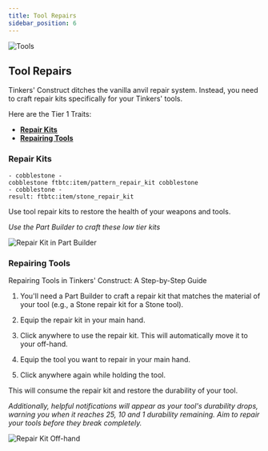 ```yaml
---
title: Tool Repairs
sidebar_position: 6
---
```


![Tools](../../_assets/images/tinkers-tool_repairs.png)

## Tool Repairs

Tinkers' Construct ditches the vanilla anvil repair system. Instead, you need to craft repair kits specifically for your Tinkers' tools.

Here are the Tier 1 Traits: 
 - [**Repair Kits**](./tool_repairs.md#repair-kits)
 - [**Repairing Tools**](./tool_repairs.md#repairing-tools)


### Repair Kits

```crafting table,Part Builder
- cobblestone -
cobblestone ftbtc:item/pattern_repair_kit cobblestone
- cobblestone -
result: ftbtc:item/stone_repair_kit
```

Use tool repair kits to restore the health of your weapons and tools.

*Use the Part Builder to craft these low tier kits*

![Repair Kit in Part Builder](../../_assets/images/tinkers-repair_kit_part_builder.webp)

### Repairing Tools

Repairing Tools in Tinkers' Construct: A Step-by-Step Guide

1. You'll need a Part Builder to craft a repair kit that matches the material of your tool (e.g., a Stone repair kit for a Stone tool).

2. Equip the repair kit in your main hand.

3. Click anywhere to use the repair kit. This will automatically move it to your off-hand.

4. Equip the tool you want to repair in your main hand.

5. Click anywhere again while holding the tool. 

This will consume the repair kit and restore the durability of your tool.

*Additionally, helpful notifications will appear as your tool's durability drops, warning you when it reaches 25, 10 and 1 durability remaining. Aim to repair your tools before they break completely.*

![Repair Kit Off-hand](../../_assets/images/tinkers-repair_kit_offhand.webp)
